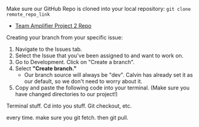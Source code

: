 

Make sure our GitHub Repo is cloned into your local repository: 
`git clone remote_repo_link` 
- [Team Amplifier Project 2 Repo](https://github.com/FullSol/amplifire)


Creating your branch from your specific issue: 
1. Navigate to the Issues tab. 
2. Select the Issue that you've been assigned to and want to work on. 
3. Go to Development. Click on "Create a branch". 
4. Select **"Create branch."**
    - Our branch source will always be "dev". Calvin has already set it as our default, so we don't need to worry about it. 
5. Copy and paste the following code into your terminal. (Make sure you have changed directories to our project!)





Terminal stuff. Cd into you stuff. Git checkout, etc. 


every time. make sure you git fetch. then git pull.